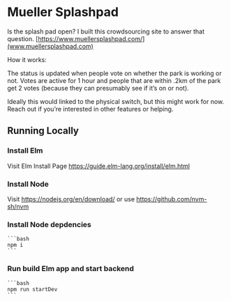 # Mueller Splashpad

Is the splash pad open? I built this crowdsourcing site to answer that question. 
[https://www.muellersplashpad.com/](www.muellersplashpad.com)

How it works:

The status is updated when people vote on whether the park is working or not. Votes are active for 1 hour and people that are within .2km of the park get 2 votes (because they can presumably see if it’s on or not). 

Ideally this would linked to the physical switch, but this might work for now. Reach out if you’re interested in other features or helping.

## Running Locally 

### Install Elm 

Visit Elm Install Page https://guide.elm-lang.org/install/elm.html

### Install Node 

Visit https://nodejs.org/en/download/ or use https://github.com/nvm-sh/nvm

### Install Node depdencies
    ```bash
    npm i
    ```

### Run build Elm app and start backend
    ```bash
    npm run startDev
    ```


